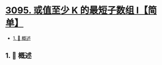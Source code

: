 # [3095. 或值至少 K 的最短子数组 I【简单】](https://github.com/Tdahuyou/TNotes.leetcode/tree/main/notes/3095.%20%E6%88%96%E5%80%BC%E8%87%B3%E5%B0%91%20K%20%E7%9A%84%E6%9C%80%E7%9F%AD%E5%AD%90%E6%95%B0%E7%BB%84%20I%E3%80%90%E7%AE%80%E5%8D%95%E3%80%91)

<!-- region:toc -->

- [1. 📝 概述](#1--概述)

<!-- endregion:toc -->

## 1. 📝 概述
